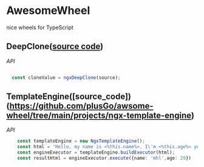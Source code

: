 # AwesomeWheel
nice wheels for TypeScript

## DeepClone([source code](https://github.com/plusGo/awsome-wheel/blob/main/projects/ngx-deep-clone/src/lib/ngx-deep-clone.ts))
*API*
```TypeScript

  const cloneValue = ngxDeepClone(source);        

```

## TemplateEngine([source_code])(https://github.com/plusGo/awsome-wheel/tree/main/projects/ngx-template-engine)
*API*
```TypeScript
    const templateEngine = new NgxTemplateEngine();
    const html = 'Hello, my name is <%this.name%>. I\'m <%this.age%> years old.';    
    const engineExecutor = templateEngine.buildExecutor(html); 
    const resultHtml = engineExecutor.execute({name: 'mhl',age: 29})      
```
